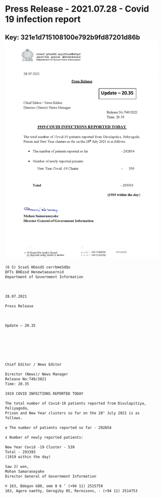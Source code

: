 # Press Release - 2021.07.28 - Covid 19 infection report 
Key: 321e1d715108100e792b9fd87201d86b 
![img](img/321e1d715108100e792b9fd87201d86b.jpg)
---
```
(6 S) ScseS HOasdS cerrbmeSdQo
DFTs BHEosd Henewtaeasernid
Department of Government Information

 

28.07.2021

Press Release

 

Update — 20.35

 

 

 

Chief Editor / News Editor

Director (News)/ News Manager
Release No:749/2021
Time: 20.35

1919 COVID INFECTIONS REPORTED TODAY

The total number of Covid-19 patients reported from Divulapitiya, Peliyagoda,
Prison and New Year clusters so far on the 28" July 2021 is as follows.

e The number of patients reported so far - 292854

¢ Number of newly reported patients:

New Year Covid -19 Cluster - 539
Total - 293393
(1919 within the day)

Saw 2) won,
Mohan Samaranayake
Director General of Government Information

© 163, Bdegon G80, ome 0 6 ’ (+94 11) 2515759
163, Agere naethy, Gmrogiby 05, Rereisons, - (+94 11) 2514753

 

```

